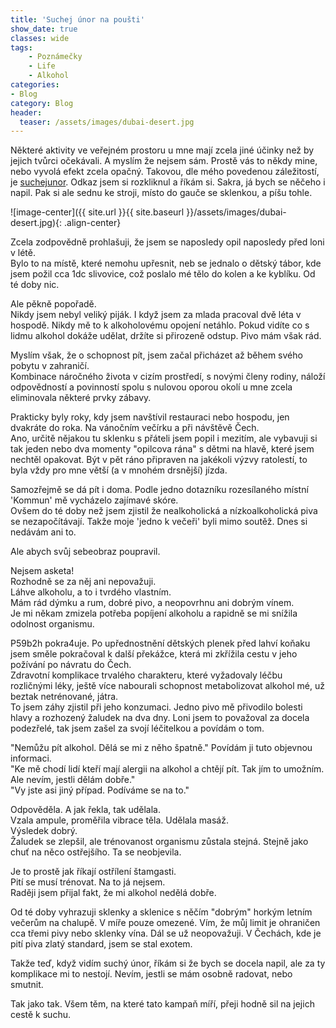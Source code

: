 ```yaml
---
title: 'Suchej únor na poušti'
show_date: true
classes: wide
tags:
    - Poznámečky
    - Life
    - Alkohol
categories:
- Blog
category: Blog
header:
  teaser: /assets/images/dubai-desert.jpg
---
```


Některé aktivity ve veřejném prostoru u mne mají zcela jiné účinky než by jejich tvůrci očekávali.
A myslím že nejsem sám. Prostě vás to někdy mine, nebo vyvolá efekt zcela opačný.
Takovou, dle mého povedenou záležitostí, je [suchejunor](https://suchejunor.cz/).
Odkaz jsem si rozkliknul a říkám si. Sakra, já bych se něčeho i napil.
Pak si ale sednu ke stroji, místo do gauče se sklenkou, a píšu tohle.

![image-center]({{ site.url }}{{ site.baseurl }}/assets/images/dubai-desert.jpg){: .align-center}

Zcela zodpovědně prohlašuji, že jsem se naposledy opil naposledy před loni v létě.    
Bylo to na místě, které nemohu upřesnit, neb se jednalo o dětský tábor, kde jsem požil cca 1dc slivovice, což poslalo mé tělo do kolen a ke kyblíku.
Od té doby nic.

Ale pěkně popořadě.   
Nikdy jsem nebyl veliký piják. I když jsem za mlada pracoval dvě léta v hospodě. Nikdy mě to k alkoholovému opojení netáhlo. 
Pokud vidíte co s lidmu alkohol dokáže udělat, držíte si přirozeně odstup.
Pivo mám však rád. 

Myslím však, že o schopnost pít, jsem začal přicházet až během svého pobytu v zahraničí.   
Kombinace náročného života v cizím prostředí, s novými členy rodiny, náloží odpovědností a povinností spolu s nulovou oporou okolí u mne zcela eliminovala některé prvky zábavy.

Prakticky byly roky, kdy jsem navštívil restauraci nebo hospodu, jen dvakráte do roka. Na vánočním večírku a při návštěvě Čech.  
Ano, určitě nějakou tu sklenku s přáteli jsem popil i mezitím, ale vybavuji si tak jeden nebo dva momenty "opilcova rána" s dětmi na hlavě, které jsem nechtěl opakovat.
Být v pět ráno připraven na jakékoli výzvy ratolestí, to byla vždy pro mne větší (a v mnohém drsnější) jízda.

Samozřejmě se dá pít i doma. Podle jedno dotazníku rozesílaného místní 'Kommun' mě vycházelo zajímavé skóre.   
Ovšem do té doby než jsem zjistil že nealkoholická a nízkoalkoholická piva se nezapočítávají.
Takže moje 'jedno k večeři' byli mimo soutěž. Dnes si nedávám ani to.

Ale abych svůj sebeobraz poupravil.

Nejsem asketa!  
Rozhodně se za něj ani nepovažuji.   
Láhve alkoholu, a to i tvrdého vlastním.   
Mám rád dýmku a rum, dobré pivo, a neopovrhnu ani dobrým vínem.   
Je mi někam zmizela potřeba popíjení alkoholu a rapidně se mi snížila odolnost organismu.

P59b2h pokra4uje. Po upřednostnění dětských plenek před lahví koňaku jsem směle pokračoval k další překážce, která mi zkřížila cestu v jeho požívání po návratu do Čech.   
Zdravotní komplikace trvalého charakteru, které vyžadovaly léčbu rozličnými léky, ještě více nabourali schopnost metabolizovat alkohol mé, už beztak netrénované, játra.  
To jsem záhy zjistil při jeho konzumaci. Jedno pivo mě přivodilo bolesti hlavy a rozhozený žaludek na dva dny.
Loni jsem to považoval za docela podezřelé, tak jsem zašel za svojí léčitelkou a povídám o tom.

"Nemůžu pít alkohol. Dělá se mi z něho špatně." Povídám ji tuto objevnou informaci.     
"Ke mě chodí lidí kteří mají alergii na alkohol a chtějí pít. Tak jím to umožním. Ale nevím, jestli dělám dobře."    
"Vy jste asi jiný případ. Podíváme se na to."

Odpověděla. A jak řekla, tak udělala.    
Vzala ampule, proměřila vibrace těla. Udělala masáž.  
Výsledek dobrý.  
Žaludek se zlepšil, ale trénovanost organismu zůstala stejná. Stejně jako chuť na něco ostřejšího. Ta se neobjevila.

Je to prostě jak říkají ostřílení štamgasti.    
Pití se musí trénovat. Na to já nejsem.  
Raději jsem přijal fakt, že mi alkohol nedělá dobře.

Od té doby vyhrazuji sklenky a sklenice s něčím "dobrým" horkým letním večerům na chalupě. V míře pouze omezené.
Vím, že můj limit je ohraničen cca třemi pivy nebo sklenky vína. Dál se už neopovažuji.
V Čechách, kde je pití piva zlatý standard, jsem se stal exotem.

Takže teď, když vidím suchý únor, říkám si že bych se docela napil, ale za ty komplikace mi to nestojí.
Nevím, jestli se mám osobně radovat, nebo smutnit.

Tak jako tak. Všem těm, na které tato kampaň míří, přeji hodně sil na jejich cestě k suchu.





 
 


